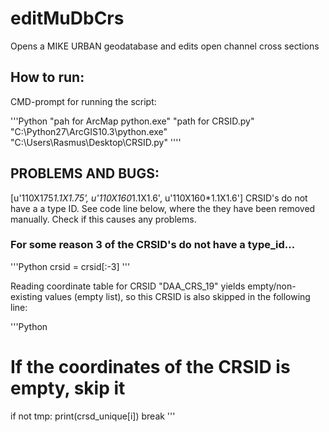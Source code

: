 # editMuDbCrs

Opens a MIKE URBAN geodatabase and edits open channel cross sections

## How to run:

CMD-prompt for running the script:

'''Python
"pah for ArcMap python.exe" "path for CRSID.py"
"C:\Python27\ArcGIS10.3\python.exe" "C:\Users\Rasmus\Desktop\CRSID.py"
''''

## PROBLEMS AND BUGS:

[u'110X175*1.1X1.75', u'110X160*1.1X1.6', u'110X160*1.1X1.6'] CRSID's do not have a a type ID. See code line below, where the they have been removed manually. Check if this causes any problems.

### For some reason 3 of the CRSID's do not have a type_id...

'''Python
crsid = crsid[:-3]
'''

Reading coordinate table for CRSID "DAA_CRS_19" yields empty/non-existing values (empty list), so this CRSID is also skipped in the following line:

'''Python 
# If the coordinates of the CRSID is empty, skip it

if not tmp:
	print(crsd_unique[i])
	break
'''
